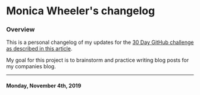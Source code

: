 # Monica Wheeler's changelog

### Overview
This is a personal changelog of my updates for the [30 Day GitHub challenge as described in this article](https://medium.com/@docix/github-30-day-challenge-7eaac41e4176). 

My goal for this project is to brainstorm and practice writing blog posts for my companies blog. 

---
#### Monday, November 4th, 2019
